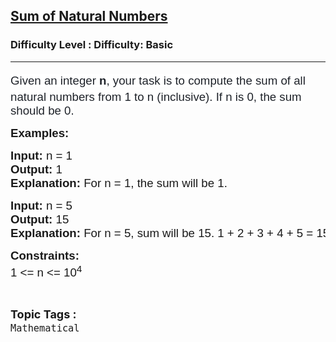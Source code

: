 <h2><a href="https://www.geeksforgeeks.org/problems/sum-of-series2811/1?page=1&difficulty=School&sortBy=submissions">Sum of Natural Numbers</a></h2><h3>Difficulty Level : Difficulty: Basic</h3><hr><div class="problems_problem_content__Xm_eO"><p style="font-family: Nunito, Bangla465, sans-serif;"><span style="font-size: 14pt; font-family: Nunito, Bangla465, sans-serif;"><span style="color: rgb(30, 34, 41); font-family: Nunito, Bangla465, sans-serif; background-color: rgb(255, 255, 255);">Given an integer </span><span style="box-sizing: border-box; font-weight: bolder; line-height: 1.7em; color: rgb(30, 34, 41); background-color: rgb(255, 255, 255); font-family: Nunito, Bangla465, sans-serif;">n</span><span style="color: rgb(30, 34, 41); font-family: Nunito, Bangla465, sans-serif; background-color: rgb(255, 255, 255);">, your task is to compute the sum of all natural numbers from 1 to n (inclusive). If n is 0, the sum should be 0.</span></span></p>
<p style="font-family: Nunito, Bangla465, sans-serif;"><span style="font-size: 14pt; font-family: Nunito, Bangla465, sans-serif;"><strong style="font-family: &quot;Source Sans 3&quot;, Bangla465, sans-serif;">Examples:</strong></span></p>
<pre style="font-family: Nunito, Bangla465, sans-serif;"><span style="font-size: 14pt; font-family: Nunito, Bangla465, sans-serif;"><strong style="font-family: &quot;Source Sans 3&quot;, Bangla465, sans-serif;">Input: </strong>n = 1
<strong style="font-family: &quot;Source Sans 3&quot;, Bangla465, sans-serif;">Output:</strong> 1
<strong style="font-family: &quot;Source Sans 3&quot;, Bangla465, sans-serif;">Explanation:</strong> For n = 1, the sum will be 1.
</span></pre>
<pre style="font-family: Nunito, Bangla465, sans-serif;"><span style="font-size: 14pt; font-family: Nunito, Bangla465, sans-serif;"><strong style="font-family: &quot;Source Sans 3&quot;, Bangla465, sans-serif;">Input: </strong>n = 5
<strong style="font-family: &quot;Source Sans 3&quot;, Bangla465, sans-serif;">Output:</strong> 15
<strong style="font-family: &quot;Source Sans 3&quot;, Bangla465, sans-serif;">Explanation:</strong> For n = 5, sum will be 15. 1 + 2 + 3 + 4 + 5 = 15.</span></pre>
<p style="font-family: Nunito, Bangla465, sans-serif;"><span style="font-size: 14pt; font-family: Nunito, Bangla465, sans-serif;"><strong style="font-family: &quot;Source Sans 3&quot;, Bangla465, sans-serif;">Constraints:</strong><br style="font-family: Nunito, Bangla465, sans-serif;">1 &lt;= n &lt;= 10<sup style="font-family: Nunito, Bangla465, sans-serif;">4</sup></span></p></div><br><p><span style=font-size:18px><strong>Topic Tags : </strong><br><code>Mathematical</code>&nbsp;